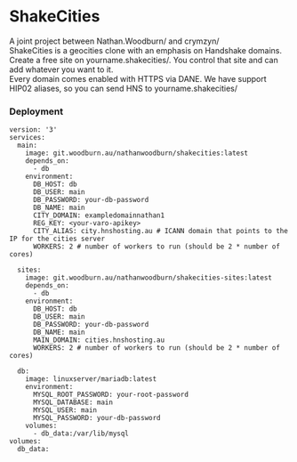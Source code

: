 # ShakeCities
A joint project between Nathan.Woodburn/ and crymzyn/  
ShakeCities is a geocities clone with an emphasis on Handshake domains.  
Create a free site on yourname.shakecities/. You control that site and can add whatever you want to it.  
Every domain comes enabled with HTTPS via DANE. We have support HIP02 aliases, so you can send HNS to yourname.shakecities/  





### Deployment
```
version: '3'
services:
  main:
    image: git.woodburn.au/nathanwoodburn/shakecities:latest
    depends_on:
      - db
    environment:
      DB_HOST: db
      DB_USER: main
      DB_PASSWORD: your-db-password
      DB_NAME: main
      CITY_DOMAIN: exampledomainnathan1
      REG_KEY: <your-varo-apikey>
      CITY_ALIAS: city.hnshosting.au # ICANN domain that points to the IP for the cities server
      WORKERS: 2 # number of workers to run (should be 2 * number of cores)

  sites:
    image: git.woodburn.au/nathanwoodburn/shakecities-sites:latest
    depends_on:
      - db
    environment:
      DB_HOST: db
      DB_USER: main
      DB_PASSWORD: your-db-password
      DB_NAME: main
      MAIN_DOMAIN: cities.hnshosting.au
      WORKERS: 2 # number of workers to run (should be 2 * number of cores)

  db:
    image: linuxserver/mariadb:latest
    environment:
      MYSQL_ROOT_PASSWORD: your-root-password
      MYSQL_DATABASE: main
      MYSQL_USER: main
      MYSQL_PASSWORD: your-db-password
    volumes:
      - db_data:/var/lib/mysql
volumes:
  db_data:
```